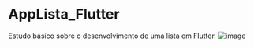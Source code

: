 # AppLista_Flutter
Estudo básico sobre o desenvolvimento de uma lista em Flutter. 
![image](https://user-images.githubusercontent.com/71461331/182261456-bd673166-5b28-4ce1-9315-84d6414d3b35.png)
